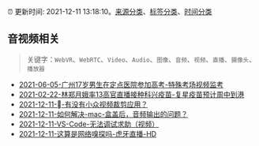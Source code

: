 :alarm_clock: 更新时间: 2021-12-11 13:18:10。[来源分类](../README.md)、[标签分类](../TAGS.md)、[时间分类](../TIMELINE.md)

## 音视频相关


> 关键字：`WebVR`、`WebRTC`、`Video`、`Audio`、`图像`、`音频`、`视频`、`直播`、`摄像头`、`播放器`



- [2021-06-05-广州17岁男生在定点医院参加高考-特殊考场视频监考](https://m.caixin.com/m/2021-06-05/101723418.html) 
- [2021-02-22-林郑月娥率13高官直播接种科兴疫苗-复星疫苗预计周中到港](https://m.caixin.com/m/2021-02-22/101665724.html) 
- [2021-12-11--有没有小众视频裁剪应用？](https://www.v2ex.com/t/821546) 
- [2021-12-11-如何解决-mac-盒盖后，音频输出的问题？](https://www.v2ex.com/t/821542) 
- [2021-12-11-VS-Code-无法调试求助（视频）](https://www.v2ex.com/t/821536) 
- [2021-12-11-这算是网络嗅探吗-虎牙直播-HD](https://www.v2ex.com/t/821535) 